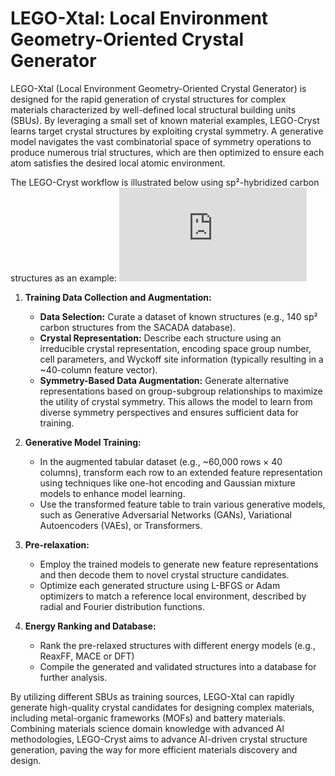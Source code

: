 # LEGO-Xtal: Local Environment Geometry-Oriented Crystal Generator

LEGO-Xtal (Local Environment Geometry-Oriented Crystal Generator) is designed for the rapid generation of crystal structures for complex materials characterized by well-defined local structural building units (SBUs). By leveraging a small set of known material examples, LEGO-Cryst learns target crystal structures by exploiting crystal symmetry. A generative model navigates the vast combinatorial space of symmetry operations to produce numerous trial structures, which are then optimized to ensure each atom satisfies the desired local atomic environment.

The LEGO-Cryst workflow is illustrated below using sp²-hybridized carbon structures as an example:
![LEGO-Cryst Framework](https://github.com/MaterSim/LEGO-xtal/blob/main/misc/Fig-framework.pdf)

1.  **Training Data Collection and Augmentation:**
    *   **Data Selection:** Curate a dataset of known structures (e.g., 140 sp² carbon structures from the SACADA database).
    *   **Crystal Representation:** Describe each structure using an irreducible crystal representation, encoding space group number, cell parameters, and Wyckoff site information (typically resulting in a ~40-column feature vector).
    *   **Symmetry-Based Data Augmentation:** Generate alternative representations based on group-subgroup relationships to maximize the utility of crystal symmetry. This allows the model to learn from diverse symmetry perspectives and ensures sufficient data for training.

2.  **Generative Model Training:**
    *   In the augmented tabular dataset (e.g., ~60,000 rows × 40 columns), transform each row to an extended feature representation using techniques like one-hot encoding and Gaussian mixture models to enhance model learning.
    *   Use the transformed feature table to train various generative models, such as Generative Adversarial Networks (GANs), Variational Autoencoders (VAEs), or Transformers.

3.  **Pre-relaxation:**
    *   Employ the trained models to generate new feature representations and then decode them to novel crystal structure candidates.
    *   Optimize each generated structure using L-BFGS or Adam optimizers to match a reference local environment, described by radial and Fourier distribution functions.

6.  **Energy Ranking and Database:**
    *   Rank the pre-relaxed structures with different energy models (e.g., ReaxFF, MACE or DFT)
    *   Compile the generated and validated structures into a database for further analysis.

By utilizing different SBUs as training sources, LEGO-Xtal can rapidly generate high-quality crystal candidates for designing complex materials, including metal-organic frameworks (MOFs) and battery materials. Combining materials science domain knowledge with advanced AI methodologies, LEGO-Cryst aims to advance AI-driven crystal structure generation, paving the way for more efficient materials discovery and design.
